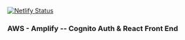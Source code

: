 [![Netlify Status](https://api.netlify.com/api/v1/badges/c0011744-d1de-4241-95ba-7c520239453e/deploy-status)](https://app.netlify.com/sites/aws-amplify/deploys)

### AWS - Amplify -- Cognito Auth & React Front End
